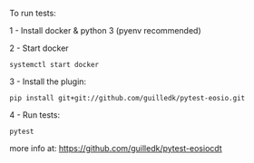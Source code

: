 To run tests:

1 - Install docker & python 3 (pyenv recommended)

2 - Start docker

	systemctl start docker

3 - Install the plugin:

	pip install git+git://github.com/guilledk/pytest-eosio.git

4 - Run tests:

	pytest

more info at: https://github.com/guilledk/pytest-eosiocdt

